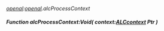 _[openal](../../modules/openal/openal-module.md):[openal](../../modules/openal/openal-module.md).alcProcessContext_
##### Function alcProcessContext:Void( context:[ALCcontext](../../modules/openal/openal-alccontext.md) Ptr )
